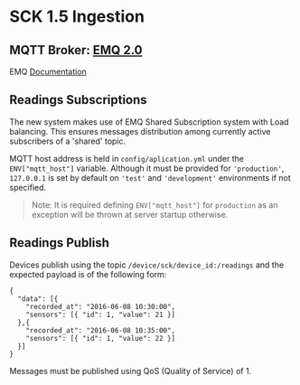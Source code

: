 # SCK 1.5 Ingestion

## MQTT Broker: [EMQ 2.0](http://emqtt.io)

EMQ [Documentation](http://emqttd-docs.readthedocs.io/en/latest/index.html)

## Readings Subscriptions

The new system makes use of EMQ Shared Subscription system with Load balancing. This ensures messages distribution among currently active subscribers of a 'shared' topic.

MQTT host address is held in `config/aplication.yml` under the `ENV["mqtt_host"]` variable. Although it must be provided for `'production'`, `127.0.0.1` is set by default on `'test'` and `'development'` environments if not specified.

> Note: It is required defining `ENV["mqtt_host"]` for `production` as an exception will be thrown at server startup otherwise.

## Readings Publish

Devices publish using the topic `/device/sck/device_id:/readings` and the expected payload is of the following form:
```
{
  "data": [{
    "recorded_at": "2016-06-08 10:30:00",
    "sensors": [{ "id": 1, "value": 21 }]
  },{
    "recorded_at": "2016-06-08 10:35:00",
    "sensors": [{ "id": 1, "value": 22 }]
  }]
}
```
Messages must be published using QoS (Quality of Service) of 1.
